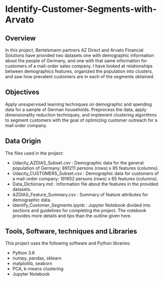 # Identify-Customer-Segments-with-Arvato

## Overview
In this project, Bertelsmann partners AZ Direct and Arvato Financial Solutions have provided two datasets one with demographic information about the people of Germany, and one with that same information for customers of a mail-order sales company. I have looked at relationships between demographics features, organized the population into clusters, and saw how prevalent customers are in each of the segments obtained.

## Objectives
Apply unsupervised learning techniques on demographic and spending data for a sample of German households. Preprocess the data, apply dimensionality reduction techniques, and implement clustering algorithms to segment customers with the goal of optimizing customer outreach for a mail order company.

## Data Origin
The files used in the project:

* Udacity_AZDIAS_Subset.csv : Demographic data for the general population of Germany; 891211 persons (rows) x 85 features (columns).
* Udacity_CUSTOMERS_Subset.csv : Demographic data for customers of a mail-order company; 191652 persons (rows) x 85 features (columns).
* Data_Dictionary.md : Information file about the features in the provided datasets.
* AZDIAS_Feature_Summary.csv : Summary of feature attributes for demographic data.
* Identify_Customer_Segments.ipynb : Jupyter Notebook divided into sections and guidelines for completing the project. The notebook provides more details and tips than the outline given here.

## Tools, Software, techniques and Libraries
This project uses the following software and Python libraries:

* Python 3.6
* numpy, pandas, sklearn
* matplotlib, seaborn
* PCA, k-means clustering
* Jupyter Notebook




